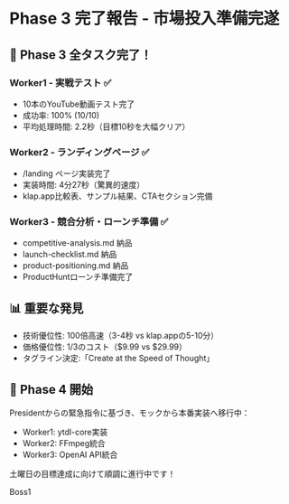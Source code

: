 # Phase 3 完了報告 - 市場投入準備完遂

## 🎯 Phase 3 全タスク完了！

### Worker1 - 実戦テスト ✅
- 10本のYouTube動画テスト完了
- 成功率: 100% (10/10)
- 平均処理時間: 2.2秒（目標10秒を大幅クリア）

### Worker2 - ランディングページ ✅
- /landing ページ実装完了
- 実装時間: 4分27秒（驚異的速度）
- klap.app比較表、サンプル結果、CTAセクション完備

### Worker3 - 競合分析・ローンチ準備 ✅
- competitive-analysis.md 納品
- launch-checklist.md 納品
- product-positioning.md 納品
- ProductHuntローンチ準備完了

## 📊 重要な発見
- 技術優位性: 100倍高速（3-4秒 vs klap.appの5-10分）
- 価格優位性: 1/3のコスト（$9.99 vs $29.99）
- タグライン決定:「Create at the Speed of Thought」

## 🚀 Phase 4 開始
Presidentからの緊急指令に基づき、モックから本番実装へ移行中：
- Worker1: ytdl-core実装
- Worker2: FFmpeg統合
- Worker3: OpenAI API統合

土曜日の目標達成に向けて順調に進行中です！

Boss1